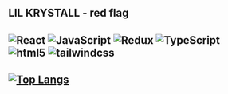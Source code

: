 ## LIL KRYSTALL - red flag
## ![React](https://img.shields.io/badge/React-000000?style=for-the-badge&logo=React&logoColor=white) ![JavaScript](https://img.shields.io/badge/-JavaScript-000000?style=for-the-badge&logo=JavaScript&logoColor=white) ![Redux](https://img.shields.io/badge/Redux-000000?style=for-the-badge&logo=Redux&logoColor=white) ![TypeScript](https://img.shields.io/badge/TypeScript-000000?style=for-the-badge&logo=TypeScript&logoColor=white) ![html5](https://img.shields.io/badge/html5-000000?style=for-the-badge&logo=html5&logoColor=white) ![tailwindcss](https://img.shields.io/badge/tailwindcss-#06B6D4?style=for-the-badge&logo=tailwindcss&logoColor=white)

## [![Top Langs](https://github-readme-stats.vercel.app/api/top-langs/?username=IakovlevKirill&layout=donut)](https://github.com/anuraghazra/github-readme-stats)
<!--
**IakovlevKirill/IakovlevKirill** is a ✨ _special_ ✨ repository because its `README.md` (this file) appears on your GitHub profile.

Here are some ideas to get you started:

- 🔭 I’m currently working on ...
- 🌱 I’m currently learning ...
- 👯 I’m looking to collaborate on ...
- 🤔 I’m looking for help with ...
- 💬 Ask me about ...
- 📫 How to reach me: ...
- 😄 Pronouns: ...
- ⚡ Fun fact: ...
-->
